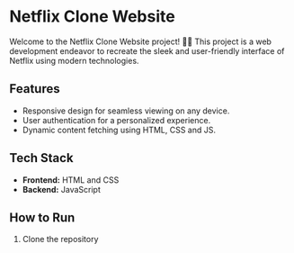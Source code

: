 # Netflix Clone Website

Welcome to the Netflix Clone Website project! 🍿✨ This project is a web development endeavor to recreate the sleek and user-friendly interface of Netflix using modern technologies.

## Features

- Responsive design for seamless viewing on any device.
- User authentication for a personalized experience.
- Dynamic content fetching using HTML, CSS and JS.

## Tech Stack

- **Frontend:** HTML and CSS
- **Backend:** JavaScript

## How to Run

1. Clone the repository
